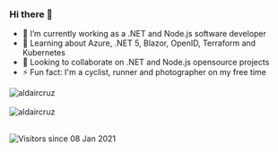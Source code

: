 ### Hi there 👋


- 🔭 I’m currently working as a .NET and Node.js software developer
- 🌱 Learning about Azure, .NET 5, Blazor, OpenID, Terraform and Kubernetes
- 👯 Looking to collaborate on .NET and Node.js opensource projects
- ⚡ Fun fact: I'm a cyclist, runner and photographer on my free time

<div>
  <img align="center" src="https://github-readme-stats.vercel.app/api?username=aldaircruz&show_icons=true&theme=dark" alt="aldaircruz" />
<div/>
<br />
  
<div>
  <img align="center" src="https://github-readme-stats.vercel.app/api/top-langs/?username=aldaircruz&layout=compact&hide=html&theme=dark" alt="aldaircruz" />
<div/>
<br />

![Visitors since 08 Jan 2021](http://estruyf-github.azurewebsites.net/api/VisitorHit?user=aldaircruz&repo=aldaircruz&countColor=%237B1E7A)
<!--
Here are some ideas to get you started:

- 🔭 I’m currently working on ...
- 🌱 I’m currently learning ...
- 👯 I’m looking to collaborate on ...
- 🤔 I’m looking for help with ...
- 💬 Ask me about ...
- 📫 How to reach me: ...
- 😄 Pronouns: ...
- ⚡ Fun fact: ...
-->
